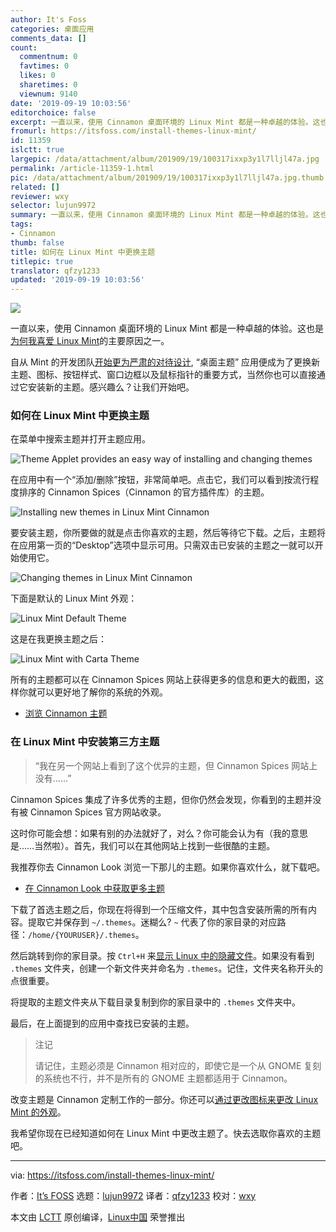 ```yaml
---
author: It's Foss
categories: 桌面应用
comments_data: []
count:
  commentnum: 0
  favtimes: 0
  likes: 0
  sharetimes: 0
  viewnum: 9140
date: '2019-09-19 10:03:56'
editorchoice: false
excerpt: 一直以来，使用 Cinnamon 桌面环境的 Linux Mint 都是一种卓越的体验。这也是为何我喜爱 Linux Mint的主要原因之一。
fromurl: https://itsfoss.com/install-themes-linux-mint/
id: 11359
islctt: true
largepic: /data/attachment/album/201909/19/100317ixxp3y1l7lljl47a.jpg
permalink: /article-11359-1.html
pic: /data/attachment/album/201909/19/100317ixxp3y1l7lljl47a.jpg.thumb.jpg
related: []
reviewer: wxy
selector: lujun9972
summary: 一直以来，使用 Cinnamon 桌面环境的 Linux Mint 都是一种卓越的体验。这也是为何我喜爱 Linux Mint的主要原因之一。
tags:
- Cinnamon
thumb: false
title: 如何在 Linux Mint 中更换主题
titlepic: true
translator: qfzy1233
updated: '2019-09-19 10:03:56'
---
```


![](/data/attachment/album/201909/19/100317ixxp3y1l7lljl47a.jpg)


一直以来，使用 Cinnamon 桌面环境的 Linux Mint 都是一种卓越的体验。这也是[为何我喜爱 Linux Mint](https://itsfoss.com/tiny-features-linux-mint-cinnamon/)的主要原因之一。


自从 Mint 的开发团队[开始更为严肃的对待设计](https://itsfoss.com/linux-mint-new-design/), “桌面主题” 应用便成为了更换新主题、图标、按钮样式、窗口边框以及鼠标指针的重要方式，当然你也可以直接通过它安装新的主题。感兴趣么？让我们开始吧。


### 如何在 Linux Mint 中更换主题


在菜单中搜索主题并打开主题应用。


![Theme Applet provides an easy way of installing and changing themes](/data/attachment/album/201909/19/100358jrpo6nt5k9trhrhn.jpg)


在应用中有一个“添加/删除”按钮，非常简单吧。点击它，我们可以看到按流行程度排序的 Cinnamon Spices（Cinnamon 的官方插件库）的主题。


![Installing new themes in Linux Mint Cinnamon](/data/attachment/album/201909/19/100401w51vuff01z8bb8t0.jpg)


要安装主题，你所要做的就是点击你喜欢的主题，然后等待它下载。之后，主题将在应用第一页的“Desktop”选项中显示可用。只需双击已安装的主题之一就可以开始使用它。


![Changing themes in Linux Mint Cinnamon](/data/attachment/album/201909/19/100404dogcebhher0b7zb4.jpg)


下面是默认的 Linux Mint 外观：


![Linux Mint Default Theme](/data/attachment/album/201909/19/100407s2cn5lrrldd5d55j.jpg)


这是在我更换主题之后：


![Linux Mint with Carta Theme](/data/attachment/album/201909/19/100408n1feoypwfw6ec1yu.jpg)


所有的主题都可以在 Cinnamon Spices 网站上获得更多的信息和更大的截图，这样你就可以更好地了解你的系统的外观。


* [浏览 Cinnamon 主题](https://cinnamon-spices.linuxmint.com/themes)


### 在 Linux Mint 中安装第三方主题



> 
> “我在另一个网站上看到了这个优异的主题，但 Cinnamon Spices 网站上没有……”
> 
> 
> 


Cinnamon Spices 集成了许多优秀的主题，但你仍然会发现，你看到的主题并没有被 Cinnamon Spices 官方网站收录。


这时你可能会想：如果有别的办法就好了，对么？你可能会认为有（我的意思是……当然啦）。首先，我们可以在其他网站上找到一些很酷的主题。


我推荐你去 Cinnamon Look 浏览一下那儿的主题。如果你喜欢什么，就下载吧。


* [在 Cinnamon Look 中获取更多主题](https://www.cinnamon-look.org/)


下载了首选主题之后，你现在将得到一个压缩文件，其中包含安装所需的所有内容。提取它并保存到 `~/.themes`。迷糊么? `~` 代表了你的家目录的对应路径：`/home/{YOURUSER}/.themes`。


然后跳转到你的家目录。按 `Ctrl+H` 来[显示 Linux 中的隐藏文件](https://itsfoss.com/hide-folders-and-show-hidden-files-in-ubuntu-beginner-trick/)。如果没有看到 `.themes` 文件夹，创建一个新文件夹并命名为 `.themes`。记住，文件夹名称开头的点很重要。


将提取的主题文件夹从下载目录复制到你的家目录中的 `.themes` 文件夹中。


最后，在上面提到的应用中查找已安装的主题。



> 
> 注记
> 
> 
> 请记住，主题必须是 Cinnamon 相对应的，即使它是一个从 GNOME 复刻的系统也不行，并不是所有的 GNOME 主题都适用于 Cinnamon。
> 
> 
> 


改变主题是 Cinnamon 定制工作的一部分。你还可以[通过更改图标来更改 Linux Mint 的外观](https://itsfoss.com/install-icon-linux-mint/)。


我希望你现在已经知道如何在 Linux Mint 中更改主题了。快去选取你喜欢的主题吧。




---


via: <https://itsfoss.com/install-themes-linux-mint/>


作者：[It’s FOSS](https://itsfoss.com/author/itsfoss/) 选题：[lujun9972](https://github.com/lujun9972) 译者：[qfzy1233](https://github.com/qfzy1233) 校对：[wxy](https://github.com/wxy)


本文由 [LCTT](https://github.com/LCTT/TranslateProject) 原创编译，[Linux中国](https://linux.cn/) 荣誉推出